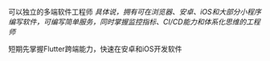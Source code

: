 可以独立的多端软件工程师
*具体说，拥有可在浏览器、安卓、iOS和大部分小程序编写软件，可编写简单服务，同时掌握监控指标、CI/CD能力和体系化思维的工程师*

短期先掌握Flutter跨端能力，快速在安卓和iOS开发软件


